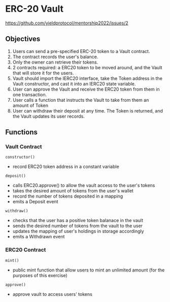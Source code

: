 # ERC-20 Vault

https://github.com/yieldprotocol/mentorship2022/issues/2

## Objectives

1. Users can send a pre-specified ERC-20 token to a Vault contract.
2. The contract records the user's balance.
3. Only the owner can retrieve their tokens.
4. 2 contracts required: a ERC20 token to be moved around, and the Vault that will store it for the users.
5. Vault should import the IERC20 interface, take the Token address in the Vault constructor, and cast it into an IERC20 state variable.
6. User can approve the Vault and receive the ERC20 token from them in one transaction.
7. User calls a function that instructs the Vault to take from them an amount of Token
8. User can withdraw their deposit at any time. The Token is returned, and the Vault updates its user records.

## Functions

### Vault Contract

`constructor()`

- record ERC20 token address in a constant variable

`deposit()`

- calls ERC20.approve() to allow the vault access to the user's tokens
- takes the desired amount of tokens from the user's wallet
- record the number of tokens deposited in a mapping
- emits a Deposit event

`withdraw()`

- checks that the user has a positive token balanace in the vault
- sends the desired number of tokens from the vault to the user
- updates the mapping of user's holdings in storage accordingly
- emits a Withdrawn event

### ERC20 Contract

`mint()`

- public mint function that allow users to mint an unlimited amount (for the purposes of this exercise)

`approve()`

- approve vault to access users' tokens
